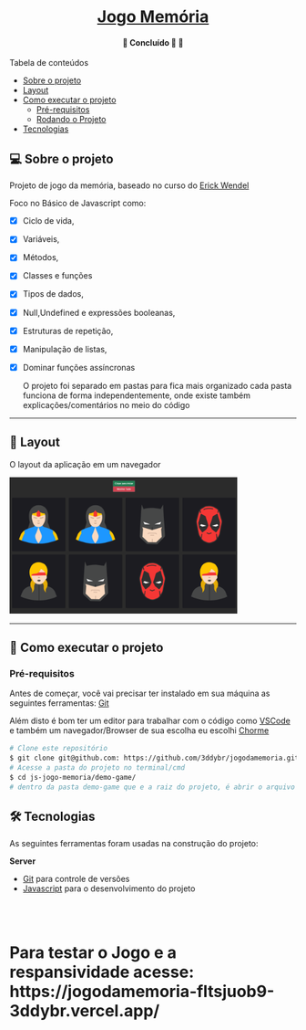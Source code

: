 <h1 align="center">
     <a href="#" alt="">Jogo Memória</a>
</h1>

<h4 align="center">
	🚧   Concluído 🚀 🚧
</h4>

Tabela de conteúdos
<!--ts-->
   * [Sobre o projeto](#-sobre-o-projeto)
   * [Layout](#-layout)
   * [Como executar o projeto](#-como-executar-o-projeto)
     * [Pré-requisitos](#pré-requisitos)
     * [Rodando o Projeto](#user-content--rodando-o-projeto)
   * [Tecnologias](#-tecnologias)
<!--te-->

## 💻 Sobre o projeto

Projeto de jogo da memória, baseado no curso do [Erick Wendel](https://conteudo.erickwendel.com.br/fundamentos-js)


Foco no Básico de Javascript como:

- [x] Ciclo de vida, 
- [x] Variáveis, 
- [x] Métodos, 
- [x] Classes e funções 
- [x] Tipos de dados, 
- [x] Null,Undefined e expressões booleanas,
- [x] Estruturas de repetição,
- [x] Manipulação de listas,
- [x] Dominar funções assíncronas

  O projeto foi separado em pastas para fica mais organizado cada pasta funciona de forma independentemente, onde existe também explicações/comentários no meio do código

---

## 🎨 Layout

O layout da aplicação em um navegador

  <img alt="demo-game" title="#demo-game" src="assets/capa.png" width="400px">
</p>

---

## 🚀 Como executar o projeto
### Pré-requisitos

Antes de começar, você vai precisar ter instalado em sua máquina as seguintes ferramentas:
[Git](https://git-scm.com) 

Além disto é bom ter um editor para trabalhar com o código como [VSCode](https://code.visualstudio.com/) e também um navegador/Browser de sua escolha eu escolhi [Chorme](https://www.google.pt/intl/pt-PT/chrome/?brand=CHBD&gclid=CjwKCAjw1ej5BRBhEiwAfHyh1CqpdiJkRowiF7qVChVWvkTImra14_fVqzdcxXeYoznuxbgYMmtS9BoCP4oQAvD_BwE&gclsrc=aw.ds)



```bash
# Clone este repositório
$ git clone git@github.com: https://github.com/3ddybr/jogodamemoria.git
# Acesse a pasta do projeto no terminal/cmd
$ cd js-jogo-memoria/demo-game/
# dentro da pasta demo-game que e a raiz do projeto, é abrir o arquivo `index.html` que ele irá iniciar no seu navegador
```

## 🛠 Tecnologias

As seguintes ferramentas foram usadas na construção do projeto:

**Server**  
* [Git](https://git-scm.com) para controle de versões
* [Javascript](https://developer.mozilla.org/pt-BR/docs/Aprender/JavaScript) para o desenvolvimento do projeto

</br>

</br>


<h1>Para testar o Jogo e a respansividade acesse:
https://jogodamemoria-fltsjuob9-3ddybr.vercel.app/</h1>
